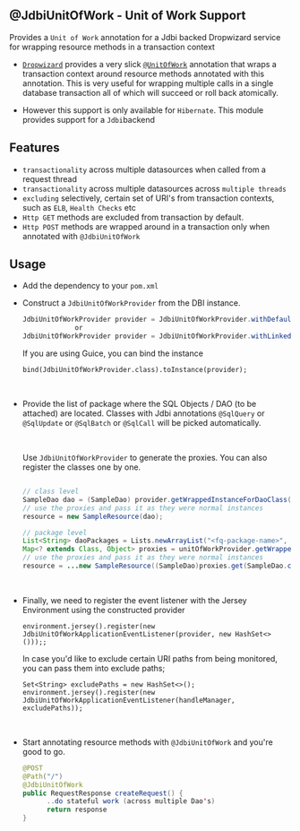 ## @JdbiUnitOfWork - Unit of Work Support

Provides a `Unit of Work` annotation for a Jdbi backed Dropwizard service for wrapping resource methods in a transaction
context

- [`Dropwizard`](https://github.com/dropwizard/dropwizard) provides a very
  slick [`@UnitOfWork`](https://www.dropwizard.io/en/latest/manual/hibernate.html) annotation that wraps a transaction
  context around resource methods annotated with this annotation. This is very useful for wrapping multiple calls in a
  single database transaction all of which will succeed or roll back atomically.


- However this support is only available for `Hibernate`. This module provides support for a `Jdbi`backend

## Features

- `transactionality` across multiple datasources when called from a request thread
- `transactionality` across multiple datasources across `multiple threads`
- `excluding` selectively, certain set of URI's from transaction contexts, such as `ELB`, `Health Checks` etc
- `Http GET` methods are excluded from transaction by default.
- `Http POST` methods are wrapped around in a transaction only when annotated with `@JdbiUnitOfWork`

## Usage

- Add the dependency to your `pom.xml`

- Construct a `JdbiUnitOfWorkProvider` from the DBI instance.

  ```java
  JdbiUnitOfWorkProvider provider = JdbiUnitOfWorkProvider.withDefault(dbi); // most common
               or
  JdbiUnitOfWorkProvider provider = JdbiUnitOfWorkProvider.withLinked(dbi); // most common
  ```

  If you are using Guice, you can bind the instance
  ```
  bind(JdbiUnitOfWorkProvider.class).toInstance(provider);
  ```

<br>

- Provide the list of package where the SQL Objects / DAO (to be attached) are located. Classes with Jdbi
  annotations `@SqlQuery` or `@SqlUpdate` or `@SqlBatch` or `@SqlCall` will be picked automatically.

  <br>

  Use `JdbiUnitOfWorkProvider` to generate the proxies. You can also register the classes one by one.

  ```java

  // class level
  SampleDao dao = (SampleDao) provider.getWrappedInstanceForDaoClass(SampleDao.class);
  // use the proxies and pass it as they were normal instances
  resource = new SampleResource(dao);

  // package level
  List<String> daoPackages = Lists.newArrayList("<fq-package-name>", "fq-package-name-2", ...);
  Map<? extends Class, Object> proxies = unitOfWorkProvider.getWrappedInstanceForDaoPackage(daoPackages);
  // use the proxies and pass it as they were normal instances
  resource = ...new SampleResource((SampleDao)proxies.get(SampleDao.class))
  ```

<br>

- Finally, we need to register the event listener with the Jersey Environment using the constructed provider
  ```
  environment.jersey().register(new JdbiUnitOfWorkApplicationEventListener(provider, new HashSet<>()));;
  ```
  In case you'd like to exclude certain URI paths from being monitored, you can pass them into exclude paths;
  ```
  Set<String> excludePaths = new HashSet<>();
  environment.jersey().register(new JdbiUnitOfWorkApplicationEventListener(handleManager, excludePaths));
  ```

<br>

- Start annotating resource methods with `@JdbiUnitOfWork` and you're good to go.
    ```java
    @POST
    @Path("/")
    @JdbiUnitOfWork
    public RequestResponse createRequest() {
          ..do stateful work (across multiple Dao's)
          return response
    }
    ```
